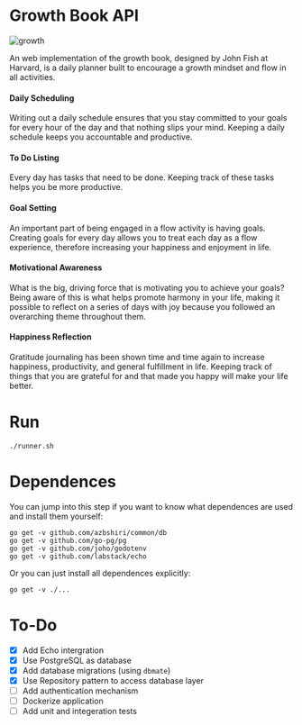 # Growth Book API

![growth](https://github.com/azbshiri/growth-book/blob/master/public/growth.png)

An web implementation of the growth book, designed by John Fish at Harvard, is
a daily planner built to encourage a growth mindset and flow in all activities. 


#### Daily Scheduling
Writing out a daily schedule ensures that you stay committed to your goals for
every hour of the day and that nothing slips your mind. Keeping a daily
schedule keeps you accountable and productive.

#### To Do Listing
Every day has tasks that need to be done. Keeping track of these tasks helps
you be more productive.

#### Goal Setting
An important part of being engaged in a flow activity is having goals. Creating
goals for every day allows you to treat each day as a flow experience,
therefore increasing your happiness and enjoyment in life.

#### Motivational Awareness
What is the big, driving force that is motivating you to achieve your goals?
Being aware of this is what helps promote harmony in your life, making it
possible to reflect on a series of days with joy because you followed an
overarching theme throughout them.

#### Happiness Reflection
Gratitude journaling has been shown time and time again to increase happiness,
productivity, and general fulfillment in life. Keeping track of things that you
are grateful for and that made you happy will make your life better.


# Run

```
./runner.sh
```

# Dependences
You can jump into this step if you want to know what dependences are used and
install them yourself:

```
go get -v github.com/azbshiri/common/db
go get -v github.com/go-pg/pg
go get -v github.com/joho/godotenv
go get -v github.com/labstack/echo
```

Or you can just install all dependences explicitly:

```
go get -v ./...
```


# To-Do
- [x] Add Echo intergration
- [x] Use PostgreSQL as database
- [x] Add database migrations (using `dbmate`)
- [x] Use Repository pattern to access database layer
- [ ] Add authentication mechanism
- [ ] Dockerize application
- [ ] Add unit and integeration tests

